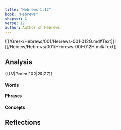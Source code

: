 ```yaml
---
title: "Hebrews 1:12"
book: "Hebrews"
chapter: 1
verse: 12
author: Author of Hebrews
---
```

![[/Greek/Hebrews/001/Hebrews-001-012G.md#Text]]
![[/Hebrew/Hebrews/001/Hebrews-001-012H.md#Text]]

## Analysis

{{LV|Psalm|102|26|27}}

#### Words

#### Phrases

#### Concepts

## Reflections
